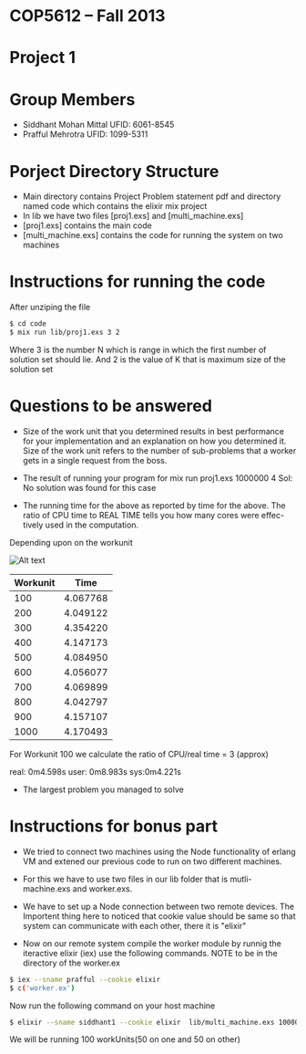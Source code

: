 # COP5612 – Fall 2013
# Project 1 

# Group Members 
- Siddhant Mohan Mittal UFID: 6061-8545
- Prafful Mehrotra UFID: 1099-5311

# Porject Directory Structure

- Main directory contains Project Problem statement pdf and directory named code which contains the elixir mix project
- In lib we have two files [proj1.exs] and [multi_machine.exs] 
- [proj1.exs] contains the main code 
- [multi_machine.exs] contains the code for running the system on two machines

# Instructions for running the code

After unziping the file 
```sh
$ cd code
$ mix run lib/proj1.exs 3 2
```
Where 3 is the number N which is range in which the first number of solution set should lie. And 2 is the value of K that is maximum size of the solution set

#  Questions to be answered
- Size of the work unit that you determined results in best performance for your implementation and an explanation on how you determined it. Size of the work unit refers to the number of sub-problems that a worker gets in a single request from the boss.


- The result of running your program for mix run proj1.exs 1000000 4
Sol: No solution was found for this case


- The running time for the above as reported by time for the above. The ratio of CPU time to REAL TIME tells you how many cores were effec- tively used in the computation.

 Depending upon on the workunit 

![Alt text](https://github.com/prafful13/DOS_Projects/blob/master/assign1/code/images/graph.png "Graph")


| Workunit | Time |
| ------ | ------ |
| 100 | 4.067768 |
 | 200 |    4.049122 |
|   300  |   4.354220|
 |  400  |   4.147173 |
 |  500  |    4.084950|
  | 600     | 4.056077 |
  | 700     |4.069899|
 |  800   |  4.042797|
|   900    | 4.157107 |
 | 1000  |   4.170493|

For Workunit 100 we calculate the ratio of CPU/real time = 3 (approx)

real: 0m4.598s
user: 0m8.983s
sys:0m4.221s

- The largest problem you managed to solve

# Instructions for bonus part

- We tried to connect two machines using the Node functionality of erlang VM and extened our previous code to run on two different machines. 

- For this we have to use two files in our lib folder that is mutli-machine.exs and worker.exs.

- We have to set up a Node connection between two remote devices. The Importent thing here to noticed that cookie value should be same so that system can communicate with each other, there it is "elixir"

- Now on our remote system compile the worker module by runnig the iteractive elixir (iex) use the following commands. NOTE to be in the directory of the worker.ex

```sh
$ iex --sname prafful --cookie elixir
$ c('worker.ex')
```

Now run the following command on your host machine

```sh
$ elixir --sname siddhant1 --cookie elixir  lib/multi_machine.exs 1000000 4
```

We will be running 100 workUnits(50 on one and 50 on other) 







